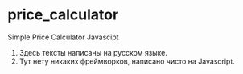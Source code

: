 # price_calculator
Simple Price Calculator Javascipt
1. Здесь тексты написаны на русском языке.
2. Тут нету никаких фреймворков, написано чисто на Javascript.
